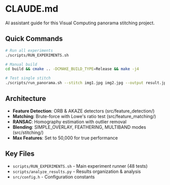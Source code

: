 # CLAUDE.md

AI assistant guide for this Visual Computing panorama stitching project.

## Quick Commands

```bash
# Run all experiments
./scripts/RUN_EXPERIMENTS.sh

# Manual build
cd build && cmake .. -DCMAKE_BUILD_TYPE=Release && make -j4

# Test single stitch
./scripts/run_panorama.sh --stitch img1.jpg img2.jpg --output result.jpg
```

## Architecture

- **Feature Detection**: ORB & AKAZE detectors (src/feature_detection/)
- **Matching**: Brute-force with Lowe's ratio test (src/feature_matching/)
- **RANSAC**: Homography estimation with outlier removal
- **Blending**: SIMPLE_OVERLAY, FEATHERING, MULTIBAND modes (src/stitching/)
- **Max Features**: Set to 50,000 for true performance

## Key Files

- `scripts/RUN_EXPERIMENTS.sh` - Main experiment runner (48 tests)
- `scripts/analyze_results.py` - Results organization & analysis
- `src/config.h` - Configuration constants